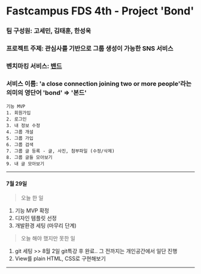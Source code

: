 # Fastcampus FDS 4th - Project 'Bond'  

### 팀 구성원: 고세민, 김태훈, 한성욱  
### 프로젝트 주제: 관심사를 기반으로 그룹 생성이 가능한 SNS 서비스 
### 벤치마킹 서비스: [밴드](band.us)
### 서비스 이름: 'a close connection joining two or more people'라는 의미의 영단어 'bond' => '본드'

```
기능 MVP
1. 회원가입
2. 로그인
3. 내 정보 수정
4. 그룹 개설
5. 그룹 가입
6. 그룹 검색
7. 그룹 글 등록 - 글, 사진, 첨부파일 (수정/삭제)
8. 그룹 글들 모아보기
9. 내 글 모아보기
```
--------------------------------------------

#### 7월 29일
> 오늘 한 일
  1. 기능 MVP 확정  
  2. 디자인 템플릿 선정  
  3. 개발환경 세팅 (마무리 단계)

> 오늘 해야 했지만 못한 일
  1. git 세팅 >> 8월 2일 git특강 후 완료.. 그 전까지는 개인공간에서 일단 진행
  2. View를 plain HTML, CSS로 구현해보기


-----------------------------------------



